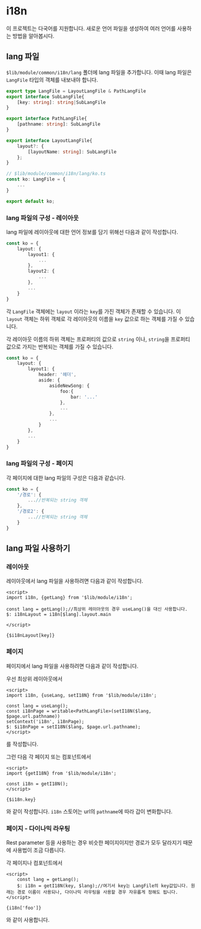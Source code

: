 # i18n

이 프로젝트는 다국어를 지원합니다. 새로운 언어 파일을 생성하여 여러 언어를 사용하는 방법을 알아봅시다.

## lang 파일

`$lib/module/common/i18n/lang` 폴더에 lang 파일을 추가합니다. 이때 lang 파일은 `LangFile` 타입의 객체를 내보내야 합니다.

```ts
export type LangFile = LayoutLangFile & PathLangFile
export interface SubLangFile{
    [key: string]: string|SubLangFile
}

export interface PathLangFile{
    [pathname: string]: SubLangFile
}

export interface LayoutLangFile{
    layout?: {
        [layoutName: string]: SubLangFile
    };
}
```
```ts
// $lib/module/common/i18n/lang/ko.ts
const ko: LangFile = {
    ...
}

export default ko;
```

### lang 파일의 구성 - 레이아웃

lang 파일에 레이아웃에 대한 언어 정보를 담기 위해선 다음과 같이 작성합니다.

```ts
const ko = {
    layout: {
        layout1: {
            ...
        },
        layout2: {
            ...
        },
        ...
    }
}
```

각 `LangFile` 객체에는 `layout` 이라는 `key`를 가진 객체가 존재할 수 있습니다. 이 `layout` 객체는 하위 객체로 각 레이아웃의 이름을 `key` 값으로 하는 객체를 가질 수 있습니다.

각 레이아웃 이름의 하위 객체는 프로퍼티의 값으로 `string` 이나, `string`을 프로퍼티 값으로 가지는 반복되는 객체를 가질 수 있습니다.
```ts
const ko = {
    layout: {
        layout1: {
            header: '헤더',
            aside: {
                asideNewSong: {
                    foo:{
                        bar: '...'
                    },
                    ...
                },
                ...
            }
        },
        ...
    }
}
```

### lang 파일의 구성 - 페이지

각 페이지에 대한 lang 파일의 구성은 다음과 같습니다.

```ts
const ko = {
    '/경로': {
        ...//반복되는 string 객체
    },
    '/경로2': {
        ...//빈복되는 string 객체
    }
}
```

## lang 파일 사용하기

### 레이아웃

레이아웃에서 lang 파일을 사용하려면 다음과 같이 작성합니다.

```svelte
<script>
import i18n, {getLang} from '$lib/module/i18n';

const lang = getLang();//최상위 레이아웃의 경우 useLang()을 대신 사용합니다.
$: i18nLayout = i18n[$lang].layout.main

</script>

{$i18nLayout[key]}
```

### 페이지

페이지에서 lang 파일을 사용하려면 다음과 같이 작성합니다.

우선 최상위 레이아웃에서

```svelte
<script>
import i18n, {useLang, setI18N} from '$lib/module/i18n';

const lang = useLang();
const i18nPage = writable<PathLangFile>(setI18N($lang, $page.url.pathname))
setContext('i18n', i18nPage);
$: $i18nPage = setI18N($lang, $page.url.pathname);
</script>
```
를 작성합니다.

그런 다음 각 페이지 또는 컴포넌트에서

```svelte
<script>
import {getI18N} from '$lib/module/i18n';

const i18n = getI18N();
</script>

{$i18n.key}
```
와 같이 작성합니다. `i18n` 스토어는 url의 `pathname`에 따라 갑이 변화합니다.

### 페이지 - 다이나믹 라우팅

Rest parameter 등을 사용하는 경우 비슷한 페이지이지만 경로가 모두 달라지기 때문에 사용법이 조금 다릅니다.

각 페이지나 컴포넌트에서
```svelte
<script>
    const lang = getLang();
    $: i18n = getI18N(key, $lang);//여기서 key는 LangFile의 key값입니다. 원래는 경로 이름이 사용되나, 다이나믹 라우팅을 사용할 경우 자유롭게 정해도 됩니다.
</script>

{i18n['foo']}
```
와 같이 사용합니다.
